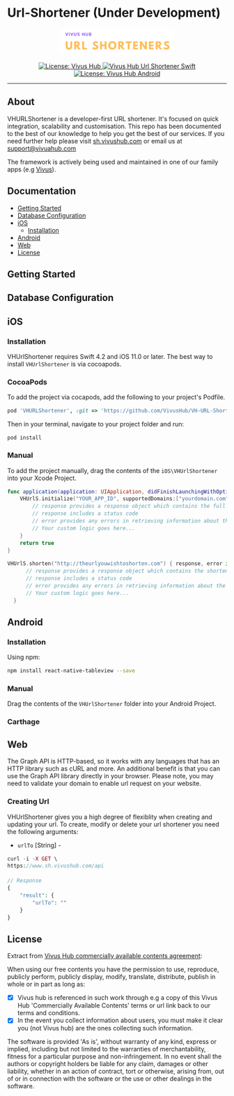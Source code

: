 # Url-Shortener (Under Development)

<p align="center">
    <img src="readme-resources/VHURLSHORTENER.png" style="max-height: 61px; border-radius: 10%;" alt="VHURLShortener">
</p>

<p align="center">
    <a href="https://opensource.org/licenses/MIT">
        <img src="https://img.shields.io/badge/License-VivusHub%20Custom-yellow.svg" alt="License: Vivus Hub">
    </a>
    <a href="https://opensource.org/licenses/MIT">
        <img src="https://img.shields.io/badge/Swift%20Custom-red.svg" alt="Vivus Hub Url Shortener Swift">
    </a>
    <a href="https://opensource.org/licenses/MIT">
        <img src="https://img.shields.io/badge/Android%20Custom-blue.svg" alt="License: Vivus Hub Android">
    </a>
</p>

---

## About
VHURLShortener is a developer-first URL shortener. It's focused on quick integration, scalability and customisation. This repo has been documented to the best of our knowledge to help you get the best of our services. If you need further help please visit [sh.vivushub.com](https://sh.vivushub.com) or email us at [support@vivuahub.com](mailto:support@vivushub.com)


The framework is actively being used and maintained in one of our family apps (e.g [Vivus](http://vivushub.com/?adFor=social&ref=github)).

## Documentation

- [Getting Started](https://github.com/VivusHub/VHMessengerKit/wiki/Getting-Started)
- [Database Configuration](https://github.com/VivusHub/VHMessengerKit/wiki/Getting-Started)
- [iOS](https://github.com/VivusHub/VHMessengerKit/wiki/Getting-Started)
    - [Installation]()
- [Android](https://github.com/VivusHub/VHMessengerKit/wiki/Getting-Started)
- [Web](https://github.com/VivusHub/VHMessengerKit/wiki/Getting-Started)
- [License](https://github.com/VivusHub/VHMessengerKit/wiki/Getting-Started)

## Getting Started

## Database Configuration

## iOS

### Installation

VHUrlShortener requires Swift 4.2 and iOS 11.0 or later. The best way to install `VHUrlShortener` is via cocoapods.  

### CocoaPods

To add the project via cocapods, add the following to your project's Podfile.

```ruby
pod 'VHURLShortener', :git => 'https://github.com/VivusHub/VH-URL-Shortener'
```

Then in your terminal, navigate to your project folder and run:
```ssh
pod install
```

### Manual

To add the project manually, drag the contents of the `iOS\VHUrlShortener` into your Xcode Project.


```Swift
func application(application: UIApplication, didFinishLaunchingWithOptions launchOptions: [NSObject: AnyObject]?) -> Bool {
    VHUrlS.initialize("YOUR_APP_ID", supportedDomains:["yourdomain.com","yourotherdomain.com"], supportedSchemes:["yourscheme"]) { response, error in
        // response provides a response object which contains the full URL information
        // response includes a status code
        // error provides any errors in retrieving information about the URL
        // Your custom logic goes here...
    }
    return true
}
```

```Swift
VHUrlS.shorten("http://theurlyouwishtoshorten.com") { response, error in
      // response provides a response object which contains the shortened Bitlink
      // response includes a status code
      // error provides any errors in retrieving information about the URL
      // Your custom logic goes here...
  }
```

## Android

### Installation
Using npm:

```bash
npm install react-native-tableview --save
```

### Manual
Drag the contents of the `VHUrlShortener` folder into your Android Project.

### Carthage

## Web

The Graph API is HTTP-based, so it works with any languages that has an HTTP library such as cURL and more. An additional benefit is that you can use the Graph API library directly in your browser. Please note, you may need to validate your domain to enable url request on your website.

### Creating Url
VHUrlShortener gives you a high degree of flexiblity when creating and updating your url. To create, modify or delete your url shortener you need the following arguments:
* `urlTo` [String] -
```php
curl -i -X GET \
https://www.sh.vivushub.com/api

// Response 
{
    "result": {
        "urlTo": ""
    }
}

``` 

## License
Extract from [Vivus Hub commercially available contents agreement](https://www.vivushub.com/vivus/interface/terms):

When using our free contents you have the permission to use, reproduce, publicly perform, publicly display, modify, translate, distribute, publish in whole or in part as long as:

- [x] Vivus hub is referenced in such work through e.g a copy of this Vivus Hub 'Commercially Available Contents' terms or url link back to our terms and conditions.
- [x] In the event you collect information about users, you must make it clear you (not Vivus hub) are the ones collecting such information.

The software is provided 'As is', without warranty of any kind, express or implied, including but not limited to the warranties of merchantability, fitness for a particular purpose and non-infringement. In no event shall the authors or copyright holders be liable for any claim, damages or other liability, whether in an action of contract, tort or otherwise, arising from, out of or in connection with the software or the use or other dealings in the software.
